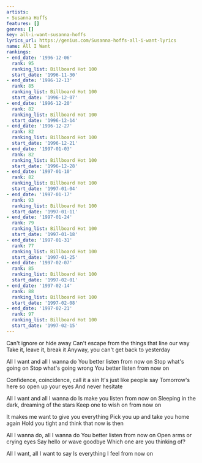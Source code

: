 ```yaml
---
artists:
- Susanna Hoffs
features: []
genres: []
key: all-i-want-susanna-hoffs
lyrics_url: https://genius.com/Susanna-hoffs-all-i-want-lyrics
name: All I Want
rankings:
- end_date: '1996-12-06'
  rank: 95
  ranking_list: Billboard Hot 100
  start_date: '1996-11-30'
- end_date: '1996-12-13'
  rank: 85
  ranking_list: Billboard Hot 100
  start_date: '1996-12-07'
- end_date: '1996-12-20'
  rank: 82
  ranking_list: Billboard Hot 100
  start_date: '1996-12-14'
- end_date: '1996-12-27'
  rank: 82
  ranking_list: Billboard Hot 100
  start_date: '1996-12-21'
- end_date: '1997-01-03'
  rank: 82
  ranking_list: Billboard Hot 100
  start_date: '1996-12-28'
- end_date: '1997-01-10'
  rank: 82
  ranking_list: Billboard Hot 100
  start_date: '1997-01-04'
- end_date: '1997-01-17'
  rank: 93
  ranking_list: Billboard Hot 100
  start_date: '1997-01-11'
- end_date: '1997-01-24'
  rank: 79
  ranking_list: Billboard Hot 100
  start_date: '1997-01-18'
- end_date: '1997-01-31'
  rank: 77
  ranking_list: Billboard Hot 100
  start_date: '1997-01-25'
- end_date: '1997-02-07'
  rank: 85
  ranking_list: Billboard Hot 100
  start_date: '1997-02-01'
- end_date: '1997-02-14'
  rank: 88
  ranking_list: Billboard Hot 100
  start_date: '1997-02-08'
- end_date: '1997-02-21'
  rank: 97
  ranking_list: Billboard Hot 100
  start_date: '1997-02-15'
---
```

Can't ignore or hide away
Can't escape from the things that line our way
Take it, leave it, break it
Anyway, you can't get back to yesterday

All I want and all I wanna do
You better listen from now on
Stop what's going on
Stop what's going wrong
You better listen from now on

Confidence, coincidence, call it a sin
It's just like people say
Tomorrow's here so open up your eyes
And never hesitate

All I want and all I wanna do
Is make you listen from now on
Sleeping in the dark, dreaming of the stars
Keep one to wish on from now on

It makes me want to give you everything
Pick you up and take you home again
Hold you tight and think that now is then

All I wanna do, all I wanna do
You better listen from now on
Open arms or crying eyes
Say hello or wave goodbye
Which one are you thinking of?

All I want, all I want to say
Is everything I feel from now on
